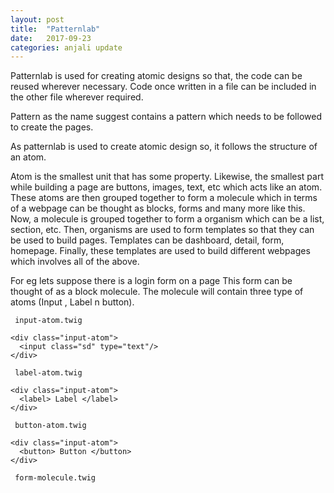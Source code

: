 ```yaml
---
layout: post
title:  "Patternlab"
date:   2017-09-23
categories: anjali update
---
```


Patternlab is used for creating atomic designs so that, the code can be reused wherever necessary.
Code once written in a file can be included in the other file wherever required.

Pattern as the name suggest contains a pattern which needs to be followed to create the pages.

As patternlab is used to create atomic design so, it follows the structure of an atom.

Atom is the smallest unit that has some property. Likewise, the smallest part while building a page are buttons, images, text, etc which acts like an atom.
These atoms are then grouped together to form a molecule which in terms of a webpage can be thought as blocks, forms and many more like this.
Now, a molecule is grouped together to form a organism which can be a list, section, etc.
Then, organisms are used to form templates so that they can be used to build pages. Templates can be dashboard, detail, form, homepage.
Finally, these templates are used to build different webpages which involves all of the above.

For eg
lets suppose there is a login form on a page
This form can be thought of as a block molecule. The molecule will contain three type of atoms (Input , Label n button).

` input-atom.twig`
``` twig
<div class="input-atom">
  <input class="sd" type="text"/>
</div>
```

` label-atom.twig`
``` twig
<div class="input-atom">
  <label> Label </label>
</div>
```

` button-atom.twig`
``` twig
<div class="input-atom">
  <button> Button </button>
</div>
```

` form-molecule.twig`
